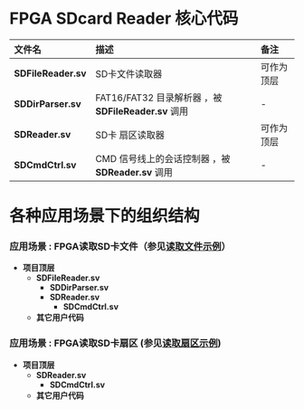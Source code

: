 FPGA SDcard Reader 核心代码
===========================

|  文件名             |    描述                                              |  备注      |
| :------             | :---------                                           | :----      |
| **SDFileReader.sv** | SD卡文件读取器                                       | 可作为顶层 |
| **SDDirParser.sv**  | FAT16/FAT32 目录解析器 ，被 **SDFileReader.sv** 调用 |    -       |
| **SDReader.sv**     | SD卡 扇区读取器                                      | 可作为顶层 |
| **SDCmdCtrl.sv**    | CMD 信号线上的会话控制器 ，被 **SDReader.sv** 调用   |    -       |


# 各种应用场景下的组织结构

### 应用场景 : FPGA读取SD卡文件（参见[读取文件示例](https://github.com/WangXuan95/FPGA-SDcard-Reader/blob/master/example/ReadFile/ "读取文件示例")）

* **项目顶层**
	* **SDFileReader.sv**
		* **SDDirParser.sv**
		* **SDReader.sv**
			* **SDCmdCtrl.sv**
	* **其它用户代码**

### 应用场景 : FPGA读取SD卡扇区 (参见[读取扇区示例](https://github.com/WangXuan95/FPGA-SDcard-Reader/blob/master/example/ReadSector/ "读取扇区示例"))

* **项目顶层**
	* **SDReader.sv**
		* **SDCmdCtrl.sv**
	* **其它用户代码**
